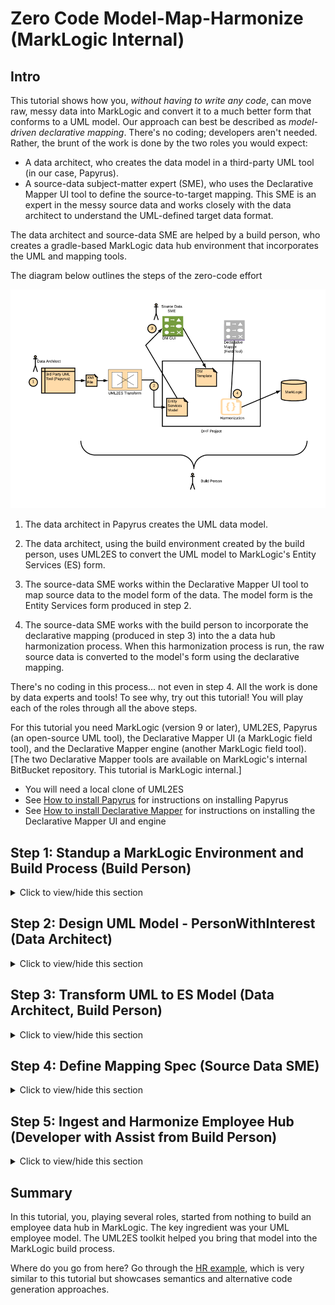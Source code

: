 # Zero Code Model-Map-Harmonize (MarkLogic Internal)

## Intro
This tutorial shows how you, *without having to write any code*, can move raw, messy data into MarkLogic and convert it to a much better form that conforms to a UML model. Our approach can best be described as *model-driven declarative mapping*. There's no coding; developers aren't needed. Rather, the brunt of the work is done by the two roles you would expect: 

- A data architect, who creates the data model in a third-party UML tool (in our case, Papyrus).
- A source-data subject-matter expert (SME), who uses the Declarative Mapper UI tool to define the source-to-target mapping. This SME is an expert in the messy source data and works closely with the data architect to understand the UML-defined target data format.

The data architect and source-data SME are helped by a build person, who creates a gradle-based MarkLogic data hub environment that incorporates the UML and mapping tools. 

The diagram below outlines the steps of the zero-code effort

![Zero-Code overview](images/dmui_overall.png)

1. The data architect in Papyrus creates the UML data model. 

2. The data architect, using the build environment created by the build person, uses UML2ES to convert the UML model to MarkLogic's Entity Services (ES) form. 

3. The source-data SME works within the Declarative Mapper UI tool to map source data to the model form of the data. The model form is the Entity Services form produced in step 2.

4. The source-data SME works with the build person to incorporate the declarative mapping (produced in step 3) into the a data hub harmonization process. When this harmonization process is run, the raw source data is converted to the model's form using the declarative mapping.

There's no coding in this process... not even in step 4. All the work is done by data experts and tools! To see why, try out this tutorial! You will play each of the roles through all the above steps. 

For this tutorial you need MarkLogic (version 9 or later), UML2ES, Papyrus (an open-source UML tool), the Declarative Mapper UI (a MarkLogic field tool), and the Declarative Mapper engine (another MarkLogic field tool). [The two Declarative Mapper tools are available on MarkLogic's internal BitBucket repository. This tutorial is MarkLogic internal.]

- You will need a local clone of UML2ES
- See [How to install Papyrus](papyrus_install.md) for instructions on installing Papyrus
- See [How to install Declarative Mapper](dm_install.md) for instructions on installing the Declarative Mapper UI and engine

## Step 1: Standup a MarkLogic Environment and Build Process (Build Person)

<details><summary>Click to view/hide this section</summary>
<p>

We get started by having you, in the role of build person, setup a data hub, with UML2ES and the Declarative Mapper, on MarkLogic.

Pre-requisites:
- MarkLogic 9 (or greater) installation up and running
- Local clone of UML2ES
- Local clone of Declarative Mapper engine. See [How to install Declarative Mapper](dm_install.md)
- Declarative Mapper UI up and running. First obtain a local clone. Then setup and run. See [How to install Declarative Mapper](dm_install.md)

To begin, create a folder called dmHub anywhere on your build machine. This folder will be a data hub gradle project that incorporates the UML2ES and the DM toolkits.

Under dmHub, create the following subfolders:
- data
- src
- lib

Under dmHub/data, create the following subfolders:
- model
- papyrus

Under dmHub/src, create the subfolder main.

Under dmHub/src/main, create the subfolder ml-modules.

Under dmHub/src/main/ml-modules, create the subfolders root and ext

Copy into dmHub/src/main/ml-modules/root the UML2ES transform code [../uml2esTransform/src/main/ml-modules/root/xmi2es](../uml2esTransform/src/main/ml-modules/root/xmi2es). You did it right if you can see the file dmHub/src/main/ml-modules/root/xml2es/xml2esTransform.xqy. If you don't see the file in exactly that this location, remove what you copied and try again at the correct level. 

Copy into dmHub/src/main/ml-modules/ext the Declarative Mapper engine code. Copy from your local DM engine clone the directory declarative-mapper/src/main/ml-modules/root/ext to dmHub/src/main/ml-modules/root/ext. You did it right if you can see dmHub/src/main/ml-modules/ext/declarative-mapper.sjs and dmHub/src/main/ml-modules/ext/declarative-mapper/runtime.sjs. If you don't see the files in exactly that this location, remove what you copied and try again at the correct level. 

Copy into the main folder dmHub the UML2ES build file [../uml2esTransform/uml2es4dhf.gradle](../uml2esTransform/uml2es4dhf.gradle).

Copy into dmHub/data/papyrus the UML2ES profile [../umlProfile/eclipse/MLProfileProject](../umlProfile/eclipse/MLProfileProject). You did it right if you can see the file dmHub/data/papyrus/MLProfileProject/MLProfile.profile.uml. If you don't see the file in exactly that location, remove what you copied and try again at the correct level. 

Copy into the main folder dmHub your initial build file [dmHubLab/step1/build.gradle](dmHubLab/step1/build.gradle) and your initial gradle properties file [dmHubLab/step1/gradle.properties](dmHubLab/step1/gradle.properties). Tweak the gradle.properties once you've copied it over. For example, modify mlHost if you're ML server is not running on localhost; modify mlUsername and mlPassword if your admin username/password is not admin/admin.

Copy into the lib folder a log4j properties file [dmHubLab/step1/log4j.properties](dmHubLab/step1/log4j.properties). You did it right if you can see the file dmHub/lib/log4j.properties. If you don't see the file in exactly that the location, remove what you copied and try again at the correct level. 

When you are done, you should have the following folder structure:

![Step 1 - folder structure](images/dmui_setup1.png)

Now let's initialize the hub. In a command prompt navigate to your employeeHub folder and run the following:

gradle -i hubInit

This creates a few additional subfolders: plugins, src/main/hub-internal-config, src/main/ml-config, src/main/ml-schemas, build, gradle, and .gradle. 

If you wish, add the contents of the dmHub folder to your source code repository. Don't add build, gradle, and .gradle; these folders contain temporary files that aren't meant to be shared.

Finally, let's create an instance of the data hub. In the command prompt, run the following

gradle -i mlDeploy

When this has completed, you should see in your MarkLogic environment several new databases, including xmi2es-tutorials-dmHub-STAGING, xmi2es-tutorials-dmHub-FINAL, and xmi2es-tutorials-emuiHub-MODULES. Check in admin console you have these.

</p>
</details>

## Step 2: Design UML Model - PersonWithInterest (Data Architect)

<details><summary>Click to view/hide this section</summary>
<p>

Next you get to play the role of data architect. You will use the UML modeling tool Papyrus to design a *person with interests* (PWI) data model. The purpose of the model is to define the structure of persons and their hobbies/interests. The model is straightforward; the mapping, as we will see in step 4, has interesting nuances.

### Step 2a: Setup Workspace and Projects

Pre-requisite: You need Papyrus. If you don't have Papyrus, install it. See [How to install Papyrus](papyrus_install.md) for instructions.

Open Papyrus in a new workspace. The location of the workspace on your local machine is unimportant. 

To use your new model with MarkLogic, you need to add the UML-to-Entity Service profile. In Step 1 you copied it from the UML2ES clone to dmHub/data/papyrus/MLProfileProject. To import into Papyrus, from the File menu select Import | General | Existing Projects Into Workspace. 

![Import profile project](images/pap_profile2_import.png)

Click Next. In the Import Projects dialog, make sure "Select root directory" is selected. Use the Browse button to locate the ML profile in employeeHub/data/papyrus/MLProfileProject. 

![Import profile project](images/emp_setup3.png)

Click Finish. You should now see the profile project in the Project Explorer pane in the upper-right corner of Eclipse. Next, create a project for the PWI model. From the File menu choose New | Other. From the Select wizard, choose Papyrus project.

![New project in Papyrus](images/pap_model_create.png)

Click Next. In the Diagram Language window, select UML.

![New project in Papyrus](images/pap_model_uml.png)

Click Next. In the next window enter the project name as PWIModel. Select the model file name as PWIModel. For the location, uncheck "Use default location". For location, browse to the dmHub/data/papyrus folder you created in Step 1. To this path append PWIModel.

![New project in Papyrus](images/emp_setup4.png)

Click Next.  In the next page, under Diagram Kind, select Class Diagram. Click the box "A UML model with basic primitive types." Under "Choose a profile to apply", select Browse Workspace and select MLProjectProfile|MLProfile.profile.uml. 

![New project in Papyrus](images/emp_setup5.png)

Click Finish. In Papyrus, you now see two projects in your workspace:

![Papyrus projects](images/emp_setup6.png)

### Step 2b: Create Model and Package Structure

We will design a relatively simple model consisting of two main classes (Department, Employee) and a set of common location classes (Address, Phone, Email). We will split these classes into two packages: Department and Employee will go into the HRMain packages; the location classes will go in the HRCommon package.

Create the HRCommon package by dragging a Package from the Palette onto the diagram EmployeeodelHub.di. In the Properties pane edit the name of the package. Change it from Package1 to HRCommon. 

![HRCommon](images/emp_setup9.png)

Create a second package in the same way. Name this one HRMain. 

Next, configure model-level attributes. In the diagram, click anywhere on the white background outside the packages you just created. In the Properties pane, in the UML section change the name from RootElement to HRModel.

![HRModel](images/emp_setup10.png)

Still in the Properties pane, move to the Profile section and scroll down to the Applied Stereotypes. Click on the + symbol. In the popup window, under Applicable Stereotypes select esModel. 

![HRModel Profile](images/emp_setup11.png) 

Move it over to the Applied Stereotypes section by clicking the button with an arrow that points right. When done click OK to close the popup.

![HRModel Profile](images/emp_setup12.png) 

Back in the Properties pane, in the Applied Stereotyes part of the Profile section still, select version under esModel. Enter the value 0.0.1

![HRModel Profile](images/emp_setup13.png) 

Similarly for baseUri enter the value http://com.marklogic.es.uml.hr. Save the model (File | Save All).

We have now a properly named model with packages for its two main parts.

### Step 2c: Define HRCommon Classes

For the remainder of this step you will need the Model Explorer. If it is not open in your workspace, open it by selecting Window | Show View | Papyrus | Model Explorer. 

![Model explorer](images/emp_setup7.png)

Model Explorer will now appear as a new pane, likely on the bottom or right part of the screen.

![Model explorer](images/emp_setup8.png)

Using the Model Explorer, we will now create two new class diagrams, one for each package. Select the HRCommon package, right-click, and from the menu choose New Diagram | Class Diagram. 

![New Class Diagram](images/emp_setup14.png)

Give it the name HRClassDiagram. Similarly for HRMain, create a class diagram called HRMainClassDiagram. Your Model Explorer should now show the following:

![Packages and Diagrams](images/emp_setup15.png)

Select the HRCommonClassDiagram in Model Explorer. Drag a Class from the Palette onto the HRCommonClassDiagram canvas. Name it Address. Similarly create classes Phone and Email. Your diagram should look like this:

![Common](images/emp_setup16.png)

Let's add attributes to each class. Select the Address class. From the context menu that appears, choose Add Property Class Attribute Label. 

![Attribute](images/emp_setup17.png)

Then in the UML section of the Properties pane, change its name from Attribute1 to addressType. Set the Type to UML Primitive Types | String. Keep the Multiplicity at 1.

![Attribute](images/emp_setup18.png)

At this point your diagram looks like this:

![Attribute](images/emp_setup19.png)

Add these attributes to Address:

- lines, type: string, multiplicity: 1..*
- city, type: string, multiplicity: 1
- state, type: string, multiplicity: 1
- zip, type: string, multiplicity: 1
- country, type: string, multiplicity: 1

Add these attributes to Phone:

- phoneType, type: string, multiplicity: 1
- phoneNumber, type: string, multiplicity: 1

Add these attributes to Email:

- emailType, type: string, multiplicity: 1
- emailAddress, type: string, multiplicity: 1

When you are done, your diagram should look like this:

![Attributes](images/emp_setup20.png)

### Step 2d: Define HRMain Classes

Now switch to the HRMainClassDiagram by double-clicking it in the Model Explorer. The canvas above is blank. Drag two classes onto it. Name them Employee and Department.

![Main](images/emp_setup21.png)

Add the following attributes to Employee:

- employeeId, type: string, multiplicity: 1
- firstName, type: string, multiplicity: 1
- lastName, type: string, multiplicity: 1
- status, type: string, multiplicity: 1
- hireDate, type: none, multiplicity: 1
- effectiveDate, type: none, multiplicity: 0..1
- baseSalary, type: real, multiplicity: 0..1
- bonus, type: real, multiplicity: 0..1
- dateOfBirth, type: none, multiplicity: 1
- uri, type: string, multiplicity: 1

Add the following attributes to Department:
 
- departmentId, type: integer, multiplicity: 1
- name, type: string, multiplicity: 1
- uri, type: string, multiplicity: 1

Here's what you should have so far:

![Main](images/emp_setup22.png)

Next we configure a few relationships. First, let's represent the memberOf relationship. An employee is a member of a department. To represent this, draw an association between the Employee class and the Department class. In the Palette select Association. Then with your mouse draw a line from Employee to Department. 

![memberOf](images/emp_setup23.png)

Select the association link you just drew and see the details of it in the Properties pane. You see two Member Ends. For the Member End on the right (labelled employee), ensure Navigable is set to false. For the Member End on the left, change the name from department to memberOf. Change the multiplicity to 0..1.

![memberOf](images/emp_setup24.png)

Next to do is the reportsTo relationship between employees. Draw an association from the Employee class to itself by selecting Association in the Palette and drawing a line from Employee back to itself. Then select that line you drew and in the Properties pane make sure the right Member End has Navigable set to false. For the left Member End, change the name to reportsTo and set multiplicity to 0..1.

![reportsTo](images/emp_setup25.png)

Now let's bring into this diagram the Address, Phone, and Email classes from our HRCommon package. In Model Explorer, under HRCommon select Address and drag it into the current diagram. Do the same with Phone and Email.

![common](images/emp_setup26.png)

In our model, both Employee and Department have addresses, phones, and emails. We use aggregration relationships to represent this. Draw six association links: Employee to Address, Employee to Phone, Employee to Email, Department to Address, Department to Phone, and Department to Email. Because of all the arrows the diagram might be a bit messy. Let's make it pretty. First, move the classes into a good spot on the canvas:

![common](images/emp_setup27.png)

Next, remove unnecessary arrow labelling. Right-click on the white part of the diagram and from the context menu choose Select | All Connectors. Right-click again and choose Filters | Manage Connector Labels. In the popup, click Deselect All. Then manually select Target Role and Target Multiplicity under A_memberOf_employee and A_reportsTo_employee. 

![pretty](images/emp_setup28.png)

Click OK to close the popup. Lastly, select Address, Phone, and Email. Right-click and select Filters | Show/Hide Compartments. In the popup click Deselect All. Click OK. We end up a more pleasant diagram:

![gorgeous](images/emp_setup29.png)

To complete the step, modify the configuration of each of the six associations to Address, Phone, and Email. For each, select the arrow in the diagram. In the Properties pane, ensure the right Member End is non-navigable. For the left Member End, change the multiplicity to 0..*, the aggregation to shared, and the name to the plural (addresses, phones, and emails rather than address, phone, and email). Here is what the configuration looks like for the link between department and email:

![aggregation](images/emp_setup30.png)

At this point, your model looks like this:

![aggregation](images/emp_setup31.png)

### Step 2e: Add Class and Attribute Stereotypes

Lastly, let's prepare the model for MarkLogic by stereotyping it. First, let's associate with the class Department the MarkLogic collection named "Department". To do this, select Department in the diagram. In the Properties pane, switch to the Profile section. In the Applied Stereotypes, click the + button. In the popup move xDocument from Applicable Stereotypes to Applied Stereotypes. 

![xDocument](images/emp_setup32.png)

Click OK. Then back in the Properties pane, add the value Department for the collections tag of xDocument.

![collections](images/emp_setup33.png)

Do the same for the Employee class. Assign it the stereotype xDocument with the collections value Employee.

Next, stereotype several of the attributes by first selecting the atttibute in the diagram and then stereotyping and tagging it in the Profile section of the Properties pane:

- Give Department.departmentId the stereotype PK.
- Give Employee.employeeId the stereotype PK.
- Give Employee.hireDate, Employee.effectiveDate, and Employee.dateOfBirth the stereotype esProperty with mlType "date".
- Give Department.uri the stereotypes xCalculated and xURI. For xCalculated, its tagged value concat consists of three strings with the quotes included:
	* "/department/"
	* $attribute(departmentId)
	* ".json"

![concat](images/emp_setup34.png)

- Give Employee.uri the stereotypes xCalculated and xURI. For xCalculated, its tagged value concat consists of three strings with the quotes included:
	* "/employee/"
	* $attribute(employeeId)
	* ".json"

Your last step is to configure the memberOf and reportsTo relationships to use reference rather than containment. In MarkLogic, you want Employee's memberOf attribute to contain the primary key of the Department rather than a copy of the Department object itself. You want Employee's reportsTo attribute to contain the primary key of the other Employee rather than a copy of the other Employee object itself. (The relationships from Department and Employee to Address, Phone, and Type, on the other hand, will be containment, not reference.)

To make the memberOf attribute referential, in the diagram, select the Employee class. In the Properties pane, go to the UML section. Under Owned Attribute, select memberOf. Double-click it. In the Edit Property popup, switch to the Profile tab. Click the + button. Move from Applicable Stereotypes to Applied Stereotypes the FK stereotype.

![memberOf](images/emp_setup35.png)

![memberOf](images/emp_setup36.png)

Do the same for reportsTo.

And here's the final diagram:

![memberOf](images/emp_setup37.png)

Save your work (File | Save All). If the build person has created a source code repository, push your model to that repo. Specifically, add the folders data/papyrus/MLProfileProject and data/papyrus/EmployeeHubModel to the repo.

### Step 2 Summary

You created a model with two packages: HRCommon, containing classes Address, Phone, and Email; and HRMain, containing classes Department and Employee. There are numerous relationships in your model, and your model includes several stereotypes. 

If you think you might have messed up along the way, a pre-cooked model is available under [employeeHubLab/step2/EmployeeHubModel](employeeHubLab/step2/EmployeeHubModel). If you want it in your workspace, the simplest way is to copy each of its files over yours. You can also delete the EmployeeHubModel project from your workspace (by right-clicking the project and selecting Delete, but keeping the contents!) and import the pre-cooked project (File | Import | Existing Projects Into Workspace). 

</p>
</details>

## Step 3: Transform UML to ES Model (Data Architect, Build Person)

<details><summary>Click to view/hide this section</summary>
<p>
Next is a quick verification that the UML model can be deployed to MarkLogic as part of the build process. This gives the data architect the assurance that the model "works in ML." It gives the developer a first look at the model and how it is represented in ML. It gives the build person knowledge of the steps to deploy the UML model to ML.

We won't have any actual DHF code when this step completes. That comes later. But we will have proved that our UML model can be transformed to Entity Services. And with that assurance, we're off and running with ES-based development.

First, the build person modifies the build.gradle and gradle.properties files created in Step 1. Put on your build person hat and make the following edits:

- To build.gradle, add the following code at the end:

```
task prepPWIModel(type: Copy) {
    from "data/papyrus/PWIModel/PWIModel.uml"
    into "data/model"
    rename '(.*).uml', '$1.xml'
}

task runUML2ESDeploy(type: GradleBuild) {
  buildFile = "uml2es4dhf.gradle"
  tasks = ["uDeployModel"]
}

task deployPWIModel() {
  dependsOn "prepPWIModel"
  dependsOn "runUML2ESDeploy"
  tasks.findByName('runUML2ESDeploy').mustRunAfter 'prepPWIModel'
}
```

- To gradle.properties, add the following line at the end:

modelName=PWIModel

If you're not sure you did this correctly, look at pre-cooked files [employeeHubLab/step3/build.gradle](employeeHubLab/step3/build.gradle) and [employeeHubLab/step3/gradle.properties](employeeHubLab/step3/gradle.properties). 

To transform the UML model to Entity Services and deploy it to MarkLogic, you, still in the role of build person, run the following from the command line in the gradle project folder you created in Step 1.

gradle -i deployPWIModel

That command should run successfully; you should see "BUILD SUCCESSFUL" when its completes. Now it's time for everyone, especially the data architect and the developer, to observe the effects of gradle deployment command just run. Playing these roles, open Query Console and navigate to the xmi2es-tutorials-empHub-FINAL database. Click on Explore. Among the documents created are the following:

- /marklogic.com/entity-services/models/EmployeeHubModel.json: This is the ES model corresponding to our UML model. Here is an excerpt. Notice that its structure is exactly as we defined it UML. This will reassure the data architect.

![ES Model](images/emp_setup38.png)

- /xmi2es/extension/EmployeeHubModel.ttl: There is more to the model than the JSON descriptor we just examined. You'll notice that the descriptor does not mention some of our stereotypes. Where, for example, is the xDocument and xCalculated configuration? The JSON descriptor is the *core* model, but in Entity Services there is also an *extended* model. The extended model expresses, using semantic triples, facts about the entities and attributes of the model that fall outside the core model. /xmi2es/extension/EmployeeHubModel.ttl is a Turtle representation of those facts. Open that document and peruse it. Alternatively, in Query Console open a tab of type SPARQL Query pointed to the xmi2es-tutorials-empHub-FINAL database. Run the following query:

select * where {?s ?o ?p}

Nearly 300 triples come back from this query, but most of them are out-of-the-box *core* triples. One of our extended triples indicates that the Employee entity's collection is "Employee":

	* <http://com.marklogic.es.uml.hr/HRModel-0.0.1/Employee> <http://marklogic.com/xmi2es/xes#collections> "Employee"

These triples show the calculated value of uri in the Department entity:

	* <http://com.marklogic.es.uml.hr/HRModel-0.0.1/Department/uri>,<http://marklogic.com/xmi2es/xes#calculation>,_:bnode7470cb4106d8a9b6
	* _:bnode7470cb4106d8a9b6,<http://www.w3.org/1999/02/22-rdf-syntax-ns#first>,"\"/department/\""
	* _:bnode7470cb4106d8a9b6,<http://www.w3.org/1999/02/22-rdf-syntax-ns#rest>,_:bnode7411cb4716d8c8b6
	* _:bnode7411cb4716d8c8b6,<http://www.w3.org/1999/02/22-rdf-syntax-ns#first>,"$attribute(departmentId)"
	* _:bnode7411cb4716d8c8b6,<http://www.w3.org/1999/02/22-rdf-syntax-ns#rest>,_:bnode7432cb4526d8ebb6
	* _:bnode7432cb4526d8ebb6,<http://www.w3.org/1999/02/22-rdf-syntax-ns#first>,"\".json\""
	* _:bnode7432cb4526d8ebb6,<http://www.w3.org/1999/02/22-rdf-syntax-ns#rest>,<http://www.w3.org/1999/02/22-rdf-syntax-ns#nil>

Those triples are not pretty, but both the data architect and developer will be happy to see that the stereotypes are accounted for in the MarkLogic model. These extended facts will be used in the DHF harmonization logic. Significantly, the UML2ES toolkit generates useful (and relatively pretty) harmonization code from the extended model. 

- /xmi2es/gen/EmployeeHubModel/lib.sjs: And here is the first bit of that generated code. Notice the following generated Javascript functions. runWriter_Employee creates an Employee JSON document and, according to the extended model, writes it to the "Employee" collection. doCalculation_Employee_uri constructs the uri attribute of Employee as the string concatenation of "/employee/", the employeeId attribute value, and ".json". We'll see in a later step how these functions are brought together in the harmonization.

```
function runWriter_Employee(id, envelope, ioptions) {
  var uri = extractEnvelopeInstanceValue(envelope, "uri");
  var dioptions = {};
  var collections = [];
  collections.push("Employee");
  dioptions.collections = collections;
  dioptions.permissions = xdmp.defaultPermissions();
  xdmp.documentInsert(uri, envelope, dioptions);
}
function doCalculation_Employee_uri(id, content, ioptions) {
  var c = "";
  c += "/employee/";
  c += content.employeeId;
  c += ".json";
  content.uri = c;
}
```

- /xmi2es/findings/EmployeeHubModel.xml: This file records problems found during transformation. Stop and open this up. Check to make sure it reports no issues.

The step is nearly complete. If you are keeping the gradle project in a source code repo, add the following newly created files to the repo: 
- data/entity-services/EmployeeHubMode.json
- src/main/ml-modules/root/modelgen/EmployeeHubModel/*

Also push your changes to build.gradle and gradle.properties.

</p>
</details>

## Step 4: Define Mapping Spec (Source Data SME)

<details><summary>Click to view/hide this section</summary>
<p>
The goal of the employee hub is to represent employees and departments in the form expressed by the UML model. That's the FINAL form of the data. But the actual employee data we have from the company's source system is messy. We intend to ingest this data *as is* into STAGING and then *harmonize* that data into the FINAL form. Data Hub Framework is exactly the right tool for the job. Now all we need is to understand that messy source data.

Luckily one of the members of the team is a source data SME. In this step, you play the SME's role. Your deliverable is an Excel spreadsheet that describes how to map source data to the UML model. 

Let's first review what that data looks like. It's a set of CSV and JSON files. We used the same data in the [HR example](../examples/hr). You can see it in the [../examples/hr/data/hr](../examples/hr/data/hr) folder of your local clone of the UML2ES toolkit. Our company, GlobalCorp, recently acquired AcmeTech. Each company has its own employee data: [../examples/hr/data/hr/GlobalCorp](../examples/hr/data/hr/GlobalCorp) and [../examples/hr/data/hr/AcmeTech](../examples/hr/data/hr/AcmeTech).

GlobalCorp has three files:

- [../examples/hr/data/hr/GlobalCorp/employee/EmployeeTable.csv](../examples/hr/data/hr/GlobalCorp/employee/EmployeeTable.csv). This is a CSV extract from the source relational database with the main employee record. Here is the first row and its header:

```
emp_id,first_name,last_name,dob,addr1,addr2,city,latitude,longitude,state,zip,home_phone,mobile,pager,home_email,job_title,hire_date,work_phone,work_email,reports_to,dept_num,office_number
356,Tina,Webb,2/20/1988,62 Mayer Plaza,,El Paso,31.6948,-106.3,TX,88535,1-(915)584-8677,1-(339)592-9887,,,Marketing Manager,9/21/2007,1-(402)348-8753,Tina.Webb@foo.com,4,3,218
```

- [../examples/hr/data/hr/GlobalCorp/employee/SalaryTable.csv](../examples/hr/data/hr/GlobalCorp/employee/SalaryTable.csv). This is a CSV extract from the source relational database with the employee's salary details. Here is the first row and its header:

```
emp_id,status,job_effective_date,base_salary,bonus
1,Active - Regular Exempt (Part-time),07/07/2013,59783,8787
```
- [../examples/hr/data/hr/GlobalCorp/department/DeptTable.csv](../examples/hr/data/hr/GlobalCorp/department/DeptTable.csv). This is a CSV extract from the source relational database with the department record:

```
dept_num,dept_name
1,Sales
```
AcmeTech's data is simpler. Each employee has a JSON file. For example the file for Rosanne Henckle is [../examples/hr/data/hr/AcmeTech/32930.json](../examples/hr/data/hr/AcmeTech/32930.json):

```
{
  "id": "32920",
  "firstName": "Rosanne",
  "lastName": "Henckle",
  "dateOfBirth": "05/19/1979",
  "hireDate": "12/19/2005",
  "salaryHistory": [
    {
      "effectiveDate": "12/23/2005",
      "salary": 63439
    },
    {
      "effectiveDate": "01/14/2010",
      "salary": 66300
    }
  ]
}
```

As the source data SME, you realize that your deliverable is actually two mapping spreadsheets: one for GlobalCorb, another for AcmeTech. The UML2ES toolkit has a template: [../excel/uml2es-excel-mapping-template.xlsx](../excel/uml2es-excel-mapping-template.xlsx). Make two copies of it and store both in the data/mapping folder of the gradle project created in Step 1. Name them acme-mapping.xlsx and global-mapping.xlsx. 

Open up acme-mapping.xlsx. Notice it has three tabs: Instructions, Mapping, and Entity1. Leave Instructions as is; read it over and keep it in place. Edit Mapping with overall details about the AcmeTech data source. 

- For Mapping Source, enter "ACMETech HR Data" (cell B1)
- For Mapping Notes, enter "JSON Employee Files From Acquired Firm ACME" (cell B2)

When you are done, the Mapping tab should look like this:

![mapping](images/emp_setup39.png)

As for Entity1, you should make several copies of it, one for each entity that will be represented in the hub. *Entity* is not synonymous with *class*. Our model has five classes -- Employee, Department, Address, Phone, Email -- but really just two entities: Employee and Department. In the FINAL hub, Employee and Department instances are first-class documents, each stored in an envelope and referenced by a URI. Address, Phone, and Email are mere sub-documents of Employee and Department. They exist only as part of the structure of those entities. In the mapping sheet, you specify how to map source data to the fully-expanded structure (including sub-classes) of the entity.

AcmeTech has no department data, only employee data. So the Acme sheet only requires a tab for Employee. Rename the Entity1 tab to Employee. Enter the following entity-level details:

- Entity Name: enter "Employee" (cell B1)
- Mapping Source: enter "Employee JSON document" (cell B2)
- Mapping Notes: enter "Each employee has JSON file xyz.json, where xyz is the numeric employee ID." (cell B3)
- Ignore rows 4-6, which are for the optional data discovery feature not discussed in this tutorial.

Specify the mappings of each attribute in the Properties section of the Employee sheet. Add a row for each attribute to map, starting on row 13. In column A put the attribute name from the model. In column B specify how to map source data to that attribute's value. In column C enter an optional note about this mapping. Ignore Columns D and E, which are for the optional data discovery feature not discussed in this tutorial. 

AcmeTech's data doesn't cover the full detail of Employee. Enter rows for the following attributes. The Column A values are the following. See if you can complete Columns B and C based on your understanding of the mapping. You don't need to be precise. The spreadsheet is not executable code. It is intended as a useful documentation artifact to help the developer harmonize the data.

- employeeId
- firstName
- lastName
- dateOrBirth
- effectiveDate
- status
- hireDate

You should end up with an Employee sheet resembling the following:

![employee](images/emp_setup40.png)

Save acme-mapping.xlsx. Now it's time for global-mapping.xlsx. Open it. Edit the Mapping tab as shown:

![global mapping](images/emp_setup41.png)

We need two entity tabs, one for Employee, one for Department. Make a copy of Entity1. Name the two entity tables Employee and Department. The previous diagram shows the correct tab structure.

Edit the Department tab. This mapping is simple. It should look like this:

![global mapping](images/emp_setup42.png)

The Employee tab is more complicated, because we have inline attributes like addresses.lines. We also have to join EmployeeTable and SalaryTable. It should look like this:

![global mapping](images/emp_setup43.png)

If you messed up with the spreadsheets, good pre-cookied copies are available at [employeeHubLab/step4](employeeHubLab/step4). Copy the two xlsx files there over to the data/mapping folder in your gradle project.

Finally, if you have your code in a source code repo, add two new files -- data/mapping/acme-mapping.xlsx and data/mapping/global-mapping.xlsx -- to the repo. 

</p>
</details>

## Step 5: Ingest and Harmonize Employee Hub (Developer with Assist from Build Person)

<details><summary>Click to view/hide this section</summary>
<p>

The last step is to develop code to move source data into the hub and harmonize it to the model form. Put on your developer's hat. 

## Step 5a: Create DHF Plugins

The first step is to create DHF entity plugins for Department and Employee. One way to do this is to ask the UML2ES toolkit to look at the model and *infer* which UML classes should be DHF entities. Run the following in a command prompt in your gradle folder:

gradle -b uml2es4dhf.gradle -i uCreateDHFEntities -PentitySelect=infer 

When this command completes, check in the plugins/entities folder of your gradle project. You should see two new folders created:

- plugins/entities/Department
- plugins/entities/Employee

We conclude, then, that the toolkit figured out that of the five classes in the UML model, it is Department and Employee that should be entities. [The *infer* option is not suitable for all models. See [../docs/build.md](../docs/build.md) for more.]

Next, ingest the source data. First, ask DHF to create Input Flows for Employee and Department. Run the following:

gradle -i hubCreateInputFlow -PentityName=Employee -PflowName=LoadEmployee -PdataFormat=json -PpluginFormat=sjs -PuseES=false

gradle -i hubCreateInputFlow -PentityName=Department -PflowName=LoadDepartment -PdataFormat=json -PpluginFormat=sjs -PuseES=false

gradle -i mlReloadModules

Your gradle project has now newly generated code under plugins/entities/Employee/input and plugins/entities/Department/input.

## Step 5b: Ingest Source Data

Now let's move our source data into the gradle project. Copy the contents of [../examples/hr/data/hr](../examples/hr/data/hr) in your local clone of the UML2ES toolkit to the data folder of your gradle project. You want the structure in the gradle project to be such that you have the folders data/hr/AcmeTech and data/hr/GlobalCorp. If yours is different, remove what you copied and try again the correct level. 

We will write a new gradle task to ingest the data. Add the following code at the end of your build.gradle. (If you get stuck, use the build.gradle in [employeeHubLab/step5/build.gradle](employeeHubLab/step5/build.gradle).)

```
task loadGlobalEmployee(type: com.marklogic.gradle.task.MlcpTask) {
  def dataDir = "${projectDir}";
  def unixDir = dataDir.replace('\\', '/');
  def regexDir = unixDir+"/data/hr/GlobalCorp/employee";
  def regex = '"' + regexDir + ",'',/,''" + '"'

  classpath = configurations.mlcp
  command = "IMPORT"
  host = mlHost
  port = mlStagingPort.toInteger()
  database = mlStagingDbName

  document_type = "json"
  input_file_path =  "data/hr/GlobalCorp/employee/EmployeeTable.csv"
  input_file_type ="delimited_text" 

  output_collections= "Employee,LoadEmployee,input" 
  output_permissions= "rest-reader,read,rest-writer,update" 
  output_uri_replace=regex
  output_uri_prefix = "/hr/employee/global/"
  output_uri_suffix = ".json"

  transform_module="/data-hub/4/transforms/mlcp-flow-transform.sjs" 
  transform_namespace="http://marklogic.com/data-hub/mlcp-flow-transform" 
  transform_param "entity-name=Employee,flow-name=LoadEmployee"	
}

task loadGlobalSalary(type: com.marklogic.gradle.task.MlcpTask) {
  def dataDir = "${projectDir}";
  def unixDir = dataDir.replace('\\', '/');
  def regexDir = unixDir+"/data/hr/GlobalCorp/employee";
  def regex = '"' + regexDir + ",'',/,''" + '"'

  println regex

  classpath = configurations.mlcp
  command = "IMPORT"
  host = mlHost
  port = mlStagingPort.toInteger()
  database = mlStagingDbName

  document_type = "json"
  input_file_path =  "data/hr/GlobalCorp/employee/SalaryTable.csv"
  input_file_type ="delimited_text" 

  output_collections= "Salary,LoadEmployee,input" 
  output_permissions= "rest-reader,read,rest-writer,update" 
  output_uri_replace=regex
  output_uri_prefix = "/hr/salary/global/"
  output_uri_suffix = ".json"

  transform_module="/data-hub/4/transforms/mlcp-flow-transform.sjs" 
  transform_namespace="http://marklogic.com/data-hub/mlcp-flow-transform" 
  transform_param "entity-name=Employee,flow-name=LoadEmployee"	
}

task loadGlobalDepartment(type: com.marklogic.gradle.task.MlcpTask) {
  def dataDir = "${projectDir}";
  def unixDir = dataDir.replace('\\', '/');
  def regexDir = unixDir+"/data/hr/GlobalCorp/department";
  def regex = '"' + regexDir + ",'',/,''" + '"'

  classpath = configurations.mlcp
  command = "IMPORT"
  host = mlHost
  port = mlStagingPort.toInteger()
  database = mlStagingDbName

  document_type = "json"
  input_file_path =  "data/hr/GlobalCorp/department"
  input_file_type ="delimited_text" 

  output_collections= "Department,LoadDepartment,input" 
  output_permissions= "rest-reader,read,rest-writer,update" 
  output_uri_replace=regex
  output_uri_prefix = "/hr/department/global/"
  output_uri_suffix = ".json"

  transform_module="/data-hub/4/transforms/mlcp-flow-transform.sjs" 
  transform_namespace="http://marklogic.com/data-hub/mlcp-flow-transform" 
  transform_param "entity-name=Department,flow-name=LoadDepartment"	
}

task loadAcme(type: com.marklogic.gradle.task.MlcpTask) {
  def dataDir = "${projectDir}";
  def unixDir = dataDir.replace('\\', '/');
  def regexDir = unixDir+"/data/hr/AcmeTech";
  def regex = '"' + regexDir + ",'',/,''" + '"'

  classpath = configurations.mlcp
  command = "IMPORT"
  host = mlHost
  port = mlStagingPort.toInteger()
  database = mlStagingDbName

  document_type = "json"
  input_file_path =  "data/hr/AcmeTech" 
  input_file_type = "documents" 

  output_collections "Employee,LoadEmployee,input" 
  output_permissions "rest-reader,read,rest-writer,update" 
  output_uri_replace = regex 
  output_uri_prefix = "/hr/employee/acme/"

  transform_module="/data-hub/4/transforms/mlcp-flow-transform.sjs" 
  transform_namespace="http://marklogic.com/data-hub/mlcp-flow-transform" 
  transform_param "entity-name=Employee,flow-name=LoadEmployee"	
}

task runInputMLCP() {
  dependsOn 'loadAcme'
  dependsOn 'loadGlobalEmployee'
  dependsOn 'loadGlobalSalary'
  dependsOn 'loadGlobalDepartment'
}
```

Run the ingest from the command line:

gradle -i runInputMLCP 

In Query Console, explore database xmi2es-tutorials-empHub-STAGING) and verify it has 2008 or more documents. Of these:
- 1002 are in Employee collection
- 1000 are in Salary collection
- 5 are in Department collection

## Step 5c: Generate Harmonization

Now let's generate harmonization flows to create from source data Employee and Department documents that conform to the UML model. We need three harmonizations: one to build Employee from AcmeTech, one to build Employee from GlobalCorp, and one to build Department (GlobalCorp only). Run the following:

gradle -i hubCreateHarmonizeFlow -PflowName=HarmonizeEmployeeGlobal -PentityName=Employee -PpluginFormat=sjs -PdataFormat=json -PuseES=true

gradle -i hubCreateHarmonizeFlow -PflowName=HarmonizeEmployeeAcme -PentityName=Employee -PpluginFormat=sjs -PdataFormat=json -PuseES=true

gradle -i hubCreateHarmonizeFlow -PflowName=HarmonizeDepartment -PentityName=Department -PpluginFormat=sjs -PdataFormat=json -PuseES=true

This creates new code: plugins/entities/Department/harmonize/HarmonizeDepartment, plugins/entities/Employee/harmonize/HarmonizeEmployeeAcme, and plugins/entities/Employee/harmonize/HarmonizeEmployeeGlobal. You, the developer, will now need to tweak that code to use the SME's data mapping from Step 4. Specifically you will tweak the following modules of each harmonization:

- collector.sjs: Compiles a list of STAGING URIs referring to the staging documents to be harmonized. You will add a query to filter this correctly.
- content.sjs: Builds the main content of the harmonized document by mapping STAGING to the UML structure. DHF's generated code is a good start. The *useES* flag that we passed to the gradle commands above tells DHF to look at our model (in Entity Services) form and generate content.sjs code that constructs content exactly according to that model. But DHF doesn't know what our source data looks like; you need to tweak the code to do that mapping.  
- writer.sjs: Writes the harmonized document to the FINAL database. You want to ensure this code uses the uris and collections specified in our model.

[We're keeping it simple in this tutorial. UML2ES can generate harmonization code that incorporates the stereotyes of our model and references the SME's data mapping spreadsheet. It can also auto-discover mappings. It can even generate a declarative mapper template, making harmonization a near zero-code effort. See [../docs/build.md](../docs/build.md) for more.]

Let's get tweaking! (And if you get stuck, a pre-cooked copy of the tweaked modules is here: [employeeHubLab/step5/plugins](employeeHubLab/step5/plugins))

## Step 5d: Tweak Department Harmonization

Look inside the generated code in plugins/entities/Department/harmonize/HarmonizeDepartment.

We don't need to change collector.sjs. Because all the department documents from staging are in the collection "Department", the following collector code will work as is. Do you see why? -- because options.entity is "Department"!

```
function collect(options) {
  // by default we return the URIs in the same collection as the Entity name
  return cts.uris(null, null, cts.collectionQuery(options.entity));
}
```

For content.sjs, your task is to map from source to target model. There are three things to do: 

- First, recall from Step 4 that source department data has no addresses, phones, and emails. So, simplify by deleting the generated code for addresses, phones, and emails. Specifically, remove the functions extractInstanceAddress, extractInstancePhone, extractInstanceEmail, and makeReferenceObject. Also remove references to these from the extractInstanceDepartment function. That function is shown below.
- Second, as the mapping document in Step 4 instructs, map dept_num to departmentId and dept_name to name. See the code commented by "!!! USING SME MAPPING !!!" in the code below.
- Third, calculate the value of uri. Recall from the model, uri is a calculated attribute. Code to perform this calculation is already exposed as a function in the module src/main/ml-modules/root/modelgen/EmployeeHubModel/lib.sjs. The function is doCalculation_Department_uri. We just need to call it.
	* Near the top of the content module, import the generated library: const ulib = require("modelgen/EmployeeHubModel/lib.sjs");
	* In the extractInstanceDepartment, call the calculation function. See the code commented by "!!! CALCULATED !!!"

Here is the extractInstanceDepartment function you will need:

```
/**
* Creates an object instance from some source document.
* @param source  A document or node that contains
*   data for populating a Department
* @return An object with extracted data and
*   metadata about the instance.
*/
function extractInstanceDepartment(source) {
  // the original source documents
  let attachments = source;
  // now check to see if we have XML or json, then create a node clone from the root of the instance
  if (source instanceof Element || source instanceof ObjectNode) {
    let instancePath = '/*:envelope/*:instance';
    if(source instanceof Element) {
      //make sure we grab content root only
      instancePath += '/node()[not(. instance of processing-instruction() or . instance of comment())]';
    }
    source = new NodeBuilder().addNode(fn.head(source.xpath(instancePath))).toNode();
  }
  else{
    source = new NodeBuilder().addNode(fn.head(source)).toNode();
  }

  let content = {
    '$attachments': attachments,
    '$type': 'Department',
    '$version': '0.0.1',
  };

  // !!! USING SME MAPPING !!!
  content.departmentId = !fn.empty(fn.head(source.xpath('/dept_num'))) ? 
  	xs.int(fn.head(fn.head(source.xpath('/dept_num')))) : null;
  content.name = !fn.empty(fn.head(source.xpath('/dept_name'))) ? 
  	xs.string(fn.head(fn.head(source.xpath('/dept_name')))) : null;

  // !!! CALCULATED !!!
  ulib.doCalculation_Department_uri(null, content, null);

  return content;
};
```

Finally, modify writer.sjs to use our calculated uri, plus the collection stereotype, when writing the harmonized document to the FINAL database. Here is the complete module you need:

```
// import the generated lib
const ulib = require("/modelgen/EmployeeHubModel/lib.sjs");

function write(id, envelope, options) {

  // call the generated lib
  ulib.runWriter_Department(id, envelope,  options);
}

module.exports = write;

``` 

Now deploy the code and run the harmonization. Run the following from your gradle folder:

gradle -i mlReloadModules

gradle -i hubRunFlow -PentityName=Department -PflowName=HarmonizeDepartment

In Query Console, explore the xmi2es-tutorials-empHub-FINAL database. You should see five new documents in the Department collection: /department/1.json, /department/2.json, ..., /department/5.json. Open up one of the them, say /department/3.json. It should look like this:

![department](images/emp_setup44.png)


## Step 5e: Tweak Acme Employee Harmonization

Next, modify the plugins/entities/Employee/harmonize/HarmonizeEmployeeAcme modules. Begin by modifying collector.sjs to scope the harmonization job. We want to consider only Acme staged employee documents. For this we filter on the documents whose URI is in the "/hr/employee/acme/" directory:

```
function collect(options) {
  // by default we return the URIs in the same collection as the Entity name
  return cts.uris(null, null, cts.directoryQuery("/hr/employee/acme/"));
}
```

For content.sjs:

- Remove code that adds addresses, phones, and emails to the employee. Acme source data does not include these. 
- As with Department, map source to target using the mapping spec as a guide; see the code commented by "!!! USING SME MAPPING !!!" below. One quirk of Acme data is that the source JSON includes a salaryHistory array. From this array we pick the most recent salary entry; it is from this entry that we determine the employee's current base salary. The comment "get the salary record with the most recent date" finds this entry using an array sort on date. 
- Calculate the value of uri similarly to how you calculated the department's uri above. See the code commented by "!!! CALCULATED !!!". Remember to import the generated library: const ulib = require("modelgen/EmployeeHubModel/lib.sjs");

The extractInstanceEmployee function should look like this:

```
function extractInstanceEmployee(source) {

  var instance = source.toObject().envelope.instance;

  // get the salary record with the most recent date
  var salaryDoc = instance.salaryHistory.sort(function(a,b) {
    a.actualEffectiveDate = xdmp.parseDateTime("[M01]/[D01]/[Y0001]", a.effectiveDate);
    b.actualEffectiveDate = xdmp.parseDateTime("[M01]/[D01]/[Y0001]", b.effectiveDate);
    if (a.actualEffectiveDate > b.actualEffectiveDate) return -1;
    if (b.actualEffectiveDate > a.actualEffectiveDate) return 1;
    return 0;
  })[0];

  var content = {
    '$attachments': source,
    '$type': 'Employee',
    '$version': '0.0.1',
  };

  // !!! USING SME MAPPING !!!
  content.employeeId = "ACME_" + instance.id;
  content.firstName = instance.firstName;
  content.lastName = instance.lastName;
  if (instance.dateOfBirth) content.dateOfBirth = xs.date(xdmp.parseDateTime("[M01]/[D01]/[Y0001]", instance.dateOfBirth));
  if (instance.hireDate) content.hireDate = xs.date(xdmp.parseDateTime("[M01]/[D01]/[Y0001]", instance.hireDate));
  if (salaryDoc && salaryDoc.actualEffectiveDate) content.effectiveDate = xs.date(salaryDoc.actualEffectiveDate);
  if (salaryDoc && salaryDoc.salary) content.baseSalary = salaryDoc.salary;

  // !!! CALCULATED !!!
  ulib.doCalculation_Employee_uri(null, content, null);
  return content;
};
```

For writer.sjs, change it like you did with department:

```
// import the generated lib
const ulib = require("/modelgen/EmployeeHubModel/lib.sjs");

function write(id, envelope, options) {

  // call the generated lib
  ulib.runWriter_Employee(id, envelope, options);
}

module.exports = write;

``` 

Now deploy the code and run the harmonization. Run the following from your gradle folder:

gradle -i mlReloadModules

gradle -i hubRunFlow -PentityName=Employee -PflowName=HarmonizeEmployeeAcme

To confirm, in Query Console explore the xmi2es-tutorials-empHub-FINAL database. You should see two new documents with a URI matching "/employee/ACME_*": /employee/ACME_32920.json and /employee/ACME_34324.json. Open the first of these. It should look like this:

![acme](images/emp_setup45.png)


## Step 5f: Tweak Global Employee Harmonization

Finally, modify the plugins/entities/Employee/harmonize/HarmonizeEmployeeGlobal modules. Begin by modifying collector.sjs to scope the harmonization job. We want to consider only Global staged employee documents. For this we filter on the documents whose URI is in the "/hr/employee/global/" directory:

```
function collect(options) {
  // by default we return the URIs in the same collection as the Entity name
  return cts.uris(null, null, cts.directoryQuery("/hr/employee/global/"));
}
```

Content.sjs will be your most ambitious edit yet:

- In Global's data, each employee document has an associated salary document. Find that salary document. See comment "get associated salary doc" in the code below.
- Do the source-to-target mapping as per the mapping spec. See comment "!!! USING SME MAPPING !!!" below. That mapping obtains source data from both the employee and salary documents.
- Incorporate the address, phone, and email data. Follow the SME mapping sheet. The code that was generated helps you construct the addresses, phones, and emails as subdocuments. The code below shows a concise way to tailor the generated functions extractInstanceAddress, extractInstancePhone, and extractInstanceEmail to build this.

Here is the complete module:

```
'use strict'

const ulib = require("/modelgen/EmployeeHubModel/lib.sjs");

function createContent(id, options) { ... KEEP THE SAME AS ORIGINAL
  
function extractInstanceEmployee(source) {

  var instance = source.toObject().envelope.instance;

  var content = {
    '$attachments': source,
    '$type': 'Employee',
    '$version': '0.0.1',
  };

  // get associated salary doc
  var salaryDoc = cts.doc("/hr/salary/global/" + instance.emp_id + ".json");
  if (salaryDoc) salaryDoc = salaryDoc.toObject();
  if (salaryDoc.envelope && salaryDoc.envelope.instance) salaryDoc = salaryDoc.envelope.instance;

  // !!! USING SME MAPPING !!!
  content.employeeId = instance.emp_id;
  content.firstName = instance.first_name;
  content.lastName = instance.last_name;
  content.reportsTo = instance.reports_to;
  content.memberOf = instance.dept_num;
  if (instance.dob) content.dateOfBirth = xs.date(xdmp.parseDateTime("[M01]/[D01]/[Y0001]", instance.dob));
  if (instance.hire_date) content.hireDate = xs.date(xdmp.parseDateTime("[M01]/[D01]/[Y0001]", instance.hire_date));
  if (salaryDoc) content.status = salaryDoc.status;
  if (salaryDoc) content.baseSalary = salaryDoc.base_salary;
  if (salaryDoc) content.bonus = salaryDoc.bonus;
  if (salaryDoc) content.effectiveDate = xs.date(xdmp.parseDateTime("[M01]/[D01]/[Y0001]", salaryDoc.job_effective_date));

  // sub-documents
  content.addresses =  [extractInstanceAddress(instance)];
  content.phones = [
    extractInstancePhone(instance, "home", "home_phone"),
    extractInstancePhone(instance, "mobile", "mobile"),
    extractInstancePhone(instance, "pager", "pager"),
    extractInstancePhone(instance, "work", "work_phone"),
  ];
  content.emails = [
    extractInstanceEmail(instance, "home", "home_email"),
    extractInstanceEmail(instance, "work", "work_email")
  ];

  // !!! CALCULATED !!!
  ulib.doCalculation_Employee_uri(null, content, null);
  return content;
};

// Extract the one and only address from the employee instance
function extractInstanceAddress(instance) {
  return {
    '$type': 'Address',
    '$version': '0.0.1',
    'addressType': "Primary",
    'lines': [instance.addr1, instance.addr2], 
    'city': instance.city,
    'state': instance.state,
    'zip': instance.zip,
    'country': "USA"
  }
};

// extract phone of given type
function extractInstancePhone(instance, type, data) {
  return {  
    '$type': 'Phone',
    '$version': '0.0.1',
    'phoneType': type,
    'phoneNumber': instance[data]
  }
};

// extract email of given type
function extractInstanceEmail(instance, type, data) {
  return {  
    '$type': 'Email',
    '$version': '0.0.1',
    'emailType': type,
    'emailAddress': instance[data]
  }
};

module.exports =  .... KEEP THE SAME AS ORIGINAL

```

For writer.sjs, just copy the writers module from Acme; the same code fits both harmonizations.

Now deploy the code and run the harmonization. Run the following from your gradle folder:

gradle -i mlReloadModules

gradle -i hubRunFlow -PentityName=Employee -PflowName=HarmonizeEmployeeGlobal

To confirm, in Query Console explore the xmi2es-tutorials-empHub-FINAL database. You should see one thousand new documents with a URI like "/employee/<number>.json". Find /employee/107.json and  open it up. To find it, either type the URI into the Explorer's search bar or open a JSON query, point it xmi2es-tutorials-empHub-FINAL database, and run 

```
cts.doc("/employee/107.json")
```

Verify the document looks like this:

![global](images/emp_setup46.png)

## Step 5h: Step Summary

In this step you, the developer, created DHF plugins to ingest and harmonize employee and department data. You now have all Acme and Global data in your hub in both its source and harmonized forms. You had to write code to attain this goal, but you didn't need to start from scratch. DHF, knowing the structure of your model, generated very useful starter code for you. And you had the SME's mapping spec from Step 4 to help you map source to target.

Building and deploying this code was straighforward gradle. 

If you are keeping your project in a source code repo, add the plugins folder to it, and push changes to build.gradle too.

</p>
</details>

## Summary

In this tutorial, you, playing several roles, started from nothing to build an employee data hub in MarkLogic. The key ingredient was your UML employee model. The UML2ES toolkit helped you bring that model into the MarkLogic build process.

Where do you go from here? Go through the [HR example](../examples/hr), which is very similar to this tutorial but showcases semantics and alternative code generation approaches.



